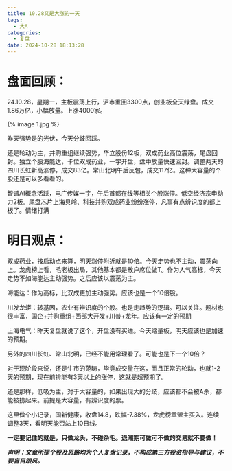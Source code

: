 ```yaml
---
title: 10.28又是大涨的一天
tags:
  - 大A
categories:
  - 复盘
date: 2024-10-28 18:13:28
---
```




# 盘面回顾：

24.10.28，星期一，主板震荡上行，沪市重回3300点，创业板全天绿盘。成交1.86万亿，小幅放量。上涨4000家。

{% image 1.jpg %}

昨天强势是的光伏，今天分歧回踩。

还是轮动为主，并购重组继续强势，华立股份12板，双成药业高位震荡，尾盘回封。独立个股海能达，卡位双成药业，一字开盘，盘中放量快速回封。调整两天的四川长虹新高涨停，成交83亿。常山北明午后反包，成交117亿。这种大容量的个股还是可以多看看的。

智谱AI概念活跃，电广传媒一字，午后首都在线等相关个股涨停。低空经济宗申动力2板。尾盘芯片上海贝岭、科技并购双成药业纷纷涨停，凡事有点辨识度的都上板了。情绪打满

# 明日观点：

双成药业，按启动点来算，明天涨停附近就是10倍。今天走势也不主动，震荡向上。龙虎榜上看，毛老板出局，其他基本都是散户席位做T。作为人气高标，今天走势不如海能达主动强势。之后应该以震荡为主。

海能达：作为高标，比双成更加主动强势。应该也是一个10倍股。

川发龙蟒：转基因，农业有辨识度的个股。也是走趋势的逻辑。可以关注。题材也很丰富，国企+并购重组+西部大开发+川普+龙年。应该有一定的预期

上海电气：昨天复盘就说了这个，开盘没有买进。今天缩量板，明天应该也是加速的预期。

另外的四川长虹、常山北明，已经不能用常理看了。可能也是下一个10倍？

对于现阶段来说，还是牛市的范畴，毕竟成交量在这，而且正常的轮动，也就1-2天的预期，现在前排能有3天以上的涨停，这就是超预期了。

还是那样，低吸为主，对于大容量的，如果出现大的分歧，应该都不会被A杀，都能被捞起来。前提是大容量，有辨识度的票。

这里做个小记录，国新健康，收盘14.8，跌幅-7.38%，龙虎榜章盟主买入。连续调整3天，看明天能否站上10日线。





**一定要记住的就是，只做龙头，不碰杂毛。退潮期可做可不做的交易就不要做！**



***声明：文章所提个股及思路均为个人复盘记录，不构成第三方投资指导与建议，不要盲目跟风。***
